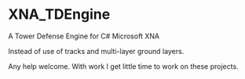 XNA_TDEngine
============

A Tower Defense Engine for C# Microsoft XNA 

Instead of use of tracks and multi-layer ground layers.

Any help welcome. With work I get little time to work on these projects.
